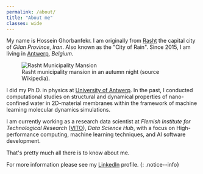 ```yaml
---
permalink: /about/
title: "About me"
classes: wide
---
```


My name is Hossein Ghorbanfekr. I am originally from [Rasht](https://en.wikipedia.org/wiki/Rasht) the capital city of _Gilan Province_, _Iran_. Also known as the "City of Rain".
Since 2015, I am living in [Antwerp](https://en.wikipedia.org/wiki/Antwerp), _Belgium_.

<figure> 
 <!-- style="width: 600px" class="align-center"> -->
<img src="{{ '/assets/images/rasht.jpg' | relative_url }}" alt="Rasht Municipality Mansion">
<figcaption>Rasht municipality mansion in an autumn night (source Wikipedia).</figcaption>
</figure>

I did my Ph.D. in physics at [University of Antwerp](https://www.uantwerpen.be/en/).
In the past, I conducted computational studies on structural and dynamical properties of nano-confined water in 2D-material membranes within the framework of machine learning molecular dynamics simulations.

I am currently working as a research data scientist at _Flemish Institute for Technological Research_ ([VITO](https://vito.be/en)), _Data Science Hub_, with a focus on High-performance computing, machine learning techniques, and AI software development.

That's pretty much all there is to know about me.

<!-- I think this would be enough about me. -->
 <!-- as this blog is not intended to be my resume.  -->
For more information please see my [LinkedIn](https://www.linkedin.com/in/hossein-ghorbanfekr/) profile.
{: .notice--info}

<!-- 
[![Support via PayPal](https://cdn.jsdelivr.net/gh/twolfson/paypal-github-button@1.0.0/dist/button.svg)]()

[^structure]: See [**Structure** page]({{ "/docs/structure/" | relative_url }}) for a list of theme files and what they do.

**ProTip:** Be sure to remove `/docs` and `/test` if you forked Minimal Mistakes. These folders contain documentation and test pages for the theme and you probably don't want them littering up your repo.
{: .notice--info}

**Note:** The theme uses the [jekyll-include-cache](https://github.com/benbalter/jekyll-include-cache) plugin which will need to be installed in your `Gemfile` and added to the `plugins` array of `_config.yml`. Otherwise you'll throw `Unknown tag 'include_cached'` errors at build.
{: .notice--warning}

<figure>
  <img src="{{ '/assets/images/cover.jpg' | relative_url }}" alt="creating a new branch on GitHub">
</figure>
 -->
